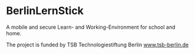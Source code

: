 BerlinLernStick
===============

A mobile and secure Learn- and Working-Environment for school and home.

The project is funded by TSB Technologiestiftung Berlin www.tsb-berlin.de
